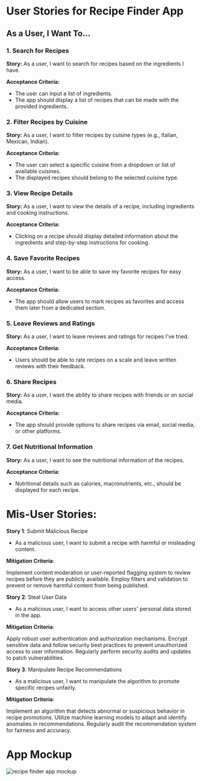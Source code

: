 # User Stories for Recipe Finder App

## As a User, I Want To...

### 1. Search for Recipes
**Story:** As a user, I want to search for recipes based on the ingredients I have.

**Acceptance Criteria:**
- The user can input a list of ingredients.
- The app should display a list of recipes that can be made with the provided ingredients.

### 2. Filter Recipes by Cuisine
**Story:** As a user, I want to filter recipes by cuisine types (e.g., Italian, Mexican, Indian).

**Acceptance Criteria:**
- The user can select a specific cuisine from a dropdown or list of available cuisines.
- The displayed recipes should belong to the selected cuisine type.

### 3. View Recipe Details
**Story:** As a user, I want to view the details of a recipe, including ingredients and cooking instructions.

**Acceptance Criteria:**
- Clicking on a recipe should display detailed information about the ingredients and step-by-step instructions for cooking.

### 4. Save Favorite Recipes
**Story:** As a user, I want to be able to save my favorite recipes for easy access.

**Acceptance Criteria:**
- The app should allow users to mark recipes as favorites and access them later from a dedicated section.

### 5. Leave Reviews and Ratings
**Story:** As a user, I want to leave reviews and ratings for recipes I've tried.

**Acceptance Criteria:**
- Users should be able to rate recipes on a scale and leave written reviews with their feedback.

### 6. Share Recipes
**Story:** As a user, I want the ability to share recipes with friends or on social media.

**Acceptance Criteria:**
- The app should provide options to share recipes via email, social media, or other platforms.

### 7. Get Nutritional Information
**Story:** As a user, I want to see the nutritional information of the recipes.

**Acceptance Criteria:**
- Nutritional details such as calories, macronutrients, etc., should be displayed for each recipe.

# Mis-User Stories:

**Story 1**: Submit Malicious Recipe
- As a malicious user, I want to submit a recipe with harmful or misleading content.

**Mitigation Criteria**:

Implement content moderation or user-reported flagging system to review recipes before they are publicly available.
Employ filters and validation to prevent or remove harmful content from being published.

**Story 2**: Steal User Data
- As a malicious user, I want to access other users' personal data stored in the app.

**Mitigation Criteria**:

Apply robust user authentication and authorization mechanisms.
Encrypt sensitive data and follow security best practices to prevent unauthorized access to user information.
Regularly perform security audits and updates to patch vulnerabilities.

**Story 3**: Manipulate Recipe Recommendations
- As a malicious user, I want to manipulate the algorithm to promote specific recipes unfairly.

**Mitigation Criteria**:

Implement an algorithm that detects abnormal or suspicious behavior in recipe promotions.
Utilize machine learning models to adapt and identify anomalies in recommendations.
Regularly audit the recommendation system for fairness and accuracy.

# App Mockup
![recipe finder app mockup](https://github.com/Graceevah/Recipe-Finder-app/assets/129107955/fa1cfec3-c5aa-4def-a846-c80890bb4788)
